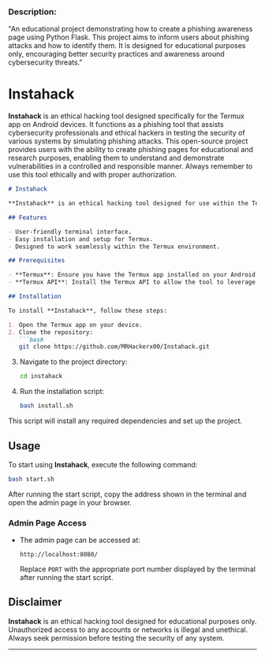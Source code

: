 
### Description:
"An educational project demonstrating how to create a phishing awareness page using Python Flask. This project aims to inform users about phishing attacks and how to identify them. It is designed for educational purposes only, encouraging better security practices and awareness around cybersecurity threats."

# Instahack

**Instahack** is an ethical hacking tool designed specifically for the Termux app on Android devices. It functions as a phishing tool that assists cybersecurity professionals and ethical hackers in testing the security of various systems by simulating phishing attacks. This open-source project provides users with the ability to create phishing pages for educational and research purposes, enabling them to understand and demonstrate vulnerabilities in a controlled and responsible manner. Always remember to use this tool ethically and with proper authorization.


```markdown
# Instahack

**Instahack** is an ethical hacking tool designed for use within the Termux app. This tool combines Python, HTML, and CSS to provide users with a versatile interface for testing security vulnerabilities ethically.

## Features

- User-friendly terminal interface.
- Easy installation and setup for Termux.
- Designed to work seamlessly within the Termux environment.

## Prerequisites

- **Termux**: Ensure you have the Termux app installed on your Android device.
- **Termux API**: Install the Termux API to allow the tool to leverage underlying Android features.

## Installation

To install **Instahack**, follow these steps:

1. Open the Termux app on your device.
2. Clone the repository:
   ```bash
   git clone https://github.com/MRHackerx00/Instahack.git
   ```
3. Navigate to the project directory:
   ```bash
   cd instahack
   ```
4. Run the installation script:
   ```bash
   bash install.sh
   ```

This script will install any required dependencies and set up the project.

## Usage

To start using **Instahack**, execute the following command:

```bash
bash start.sh
```

After running the start script, copy the address shown in the terminal and open the admin page in your browser. 

### Admin Page Access

- The admin page can be accessed at:
  ```
  http://localhost:8080‎/
  ```
  Replace `PORT` with the appropriate port number displayed by the terminal after running the start script.



## Disclaimer

**Instahack** is an ethical hacking tool designed for educational purposes only. Unauthorized access to any accounts or networks is illegal and unethical. Always seek permission before testing the security of any system.

---


```


